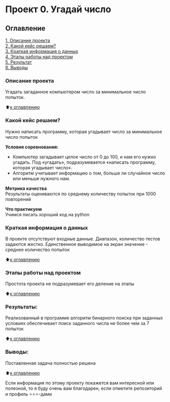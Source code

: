 # Проект 0. Угадай число

## Оглавление  
[1. Описание проекта](.README.md#Описание-проекта)  
[2. Какой кейс решаем?](.README.md#Какой-кейс-решаем)  
[3. Краткая информация о данных](.README.md#Краткая-информация-о-данных)  
[4. Этапы работы над проектом](.README.md#Этапы-работы-над-проектом)  
[5. Результат](.README.md#Результат)    
[6. Выводы](.README.md#Выводы) 

### Описание проекта    
Угадать загаданное компьютером число за минимальное число попыток.

:arrow_up:[к оглавлению](_)


### Какой кейс решаем?    
Нужно написать программу, которая угадывает число за минимальное число попыток

**Условия соревнования:**  
- Компьютер загадывает целое число от 0 до 100, и нам его нужно угадать. Под «угадать», подразумевается «написать программу, которая угадывает число».
- Алгоритм учитывает информацию о том, больше ли случайное число или меньше нужного нам.

**Метрика качества**     
Результаты оцениваются по среднему количеству попыток при 1000 повторений

**Что практикуем**     
Учимся писать хороший код на python


### Краткая информация о данных
В проекте отсутствуют входные данные. Диапазон, количество тестов задаются жестко. Единственное выводимое на экран значение - среднее количество попыток
  
:arrow_up:[к оглавлению](.README.md#Оглавление)


### Этапы работы над проектом  
Простота проекта не подразумевает его деление на этапы

:arrow_up:[к оглавлению](.README.md#Оглавление)


### Результаты:  
Реализованный в программе алгоритм бинарного поиска при заданных условиях обеспечивает поиск заданного числа не более чем за 7 попыток

:arrow_up:[к оглавлению](.README.md#Оглавление)


### Выводы:  
Поставленная задача полностью решена

:arrow_up:[к оглавлению](.README.md#Оглавление)


Если информация по этому проекту покажется вам интересной или полезной, то я буду очень вам благодарен, если отметите репозиторий и профиль ⭐️⭐️⭐️-дами